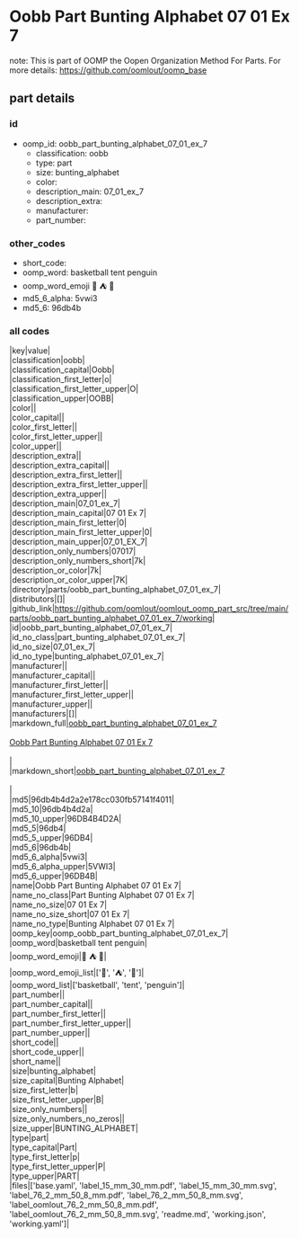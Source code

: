 # Oobb Part Bunting Alphabet 07 01 Ex 7  

note: This is part of OOMP the Oopen Organization Method For Parts. For more details: https://github.com/oomlout/oomp_base

##  part details





### id
* oomp_id: oobb_part_bunting_alphabet_07_01_ex_7
  * classification: oobb
  * type: part
  * size: bunting_alphabet
  * color: 
  * description_main: 07_01_ex_7
  * description_extra: 
  * manufacturer: 
  * part_number: 

### other_codes
* short_code: 
* oomp_word: basketball tent penguin
* oomp_word_emoji :basketball: :tent: :penguin:
* md5_6_alpha: 5vwi3
* md5_6: 96db4b

### all codes 
|key|value|  
|classification|oobb|  
|classification_capital|Oobb|  
|classification_first_letter|o|  
|classification_first_letter_upper|O|  
|classification_upper|OOBB|  
|color||  
|color_capital||  
|color_first_letter||  
|color_first_letter_upper||  
|color_upper||  
|description_extra||  
|description_extra_capital||  
|description_extra_first_letter||  
|description_extra_first_letter_upper||  
|description_extra_upper||  
|description_main|07_01_ex_7|  
|description_main_capital|07 01 Ex 7|  
|description_main_first_letter|0|  
|description_main_first_letter_upper|0|  
|description_main_upper|07_01_EX_7|  
|description_only_numbers|07017|  
|description_only_numbers_short|7k|  
|description_or_color|7k|  
|description_or_color_upper|7K|  
|directory|parts/oobb_part_bunting_alphabet_07_01_ex_7|  
|distributors|[]|  
|github_link|https://github.com/oomlout/oomlout_oomp_part_src/tree/main/parts/oobb_part_bunting_alphabet_07_01_ex_7/working|  
|id|oobb_part_bunting_alphabet_07_01_ex_7|  
|id_no_class|part_bunting_alphabet_07_01_ex_7|  
|id_no_size|07_01_ex_7|  
|id_no_type|bunting_alphabet_07_01_ex_7|  
|manufacturer||  
|manufacturer_capital||  
|manufacturer_first_letter||  
|manufacturer_first_letter_upper||  
|manufacturer_upper||  
|manufacturers|[]|  
|markdown_full|[oobb_part_bunting_alphabet_07_01_ex_7](https://github.com/oomlout/oomlout_oomp_part_src/tree/main/parts/oobb_part_bunting_alphabet_07_01_ex_7/working)<br>[](https://github.com/oomlout/oomlout_oomp_part_src/tree/main/parts/oobb_part_bunting_alphabet_07_01_ex_7/working)<br>[Oobb Part Bunting Alphabet 07 01 Ex 7](https://github.com/oomlout/oomlout_oomp_part_src/tree/main/parts/oobb_part_bunting_alphabet_07_01_ex_7/working)<br><br>|  
|markdown_short|[oobb_part_bunting_alphabet_07_01_ex_7](https://github.com/oomlout/oomlout_oomp_part_src/tree/main/parts/oobb_part_bunting_alphabet_07_01_ex_7/working)<br><br>|  
|md5|96db4b4d2a2e178cc030fb57141f4011|  
|md5_10|96db4b4d2a|  
|md5_10_upper|96DB4B4D2A|  
|md5_5|96db4|  
|md5_5_upper|96DB4|  
|md5_6|96db4b|  
|md5_6_alpha|5vwi3|  
|md5_6_alpha_upper|5VWI3|  
|md5_6_upper|96DB4B|  
|name|Oobb Part Bunting Alphabet 07 01 Ex 7|  
|name_no_class|Part Bunting Alphabet 07 01 Ex 7|  
|name_no_size|07 01 Ex 7|  
|name_no_size_short|07 01 Ex 7|  
|name_no_type|Bunting Alphabet 07 01 Ex 7|  
|oomp_key|oomp_oobb_part_bunting_alphabet_07_01_ex_7|  
|oomp_word|basketball tent penguin|  
|oomp_word_emoji|:basketball: :tent: :penguin:|  
|oomp_word_emoji_list|[':basketball:', ':tent:', ':penguin:']|  
|oomp_word_list|['basketball', 'tent', 'penguin']|  
|part_number||  
|part_number_capital||  
|part_number_first_letter||  
|part_number_first_letter_upper||  
|part_number_upper||  
|short_code||  
|short_code_upper||  
|short_name||  
|size|bunting_alphabet|  
|size_capital|Bunting Alphabet|  
|size_first_letter|b|  
|size_first_letter_upper|B|  
|size_only_numbers||  
|size_only_numbers_no_zeros||  
|size_upper|BUNTING_ALPHABET|  
|type|part|  
|type_capital|Part|  
|type_first_letter|p|  
|type_first_letter_upper|P|  
|type_upper|PART|  
|files|['base.yaml', 'label_15_mm_30_mm.pdf', 'label_15_mm_30_mm.svg', 'label_76_2_mm_50_8_mm.pdf', 'label_76_2_mm_50_8_mm.svg', 'label_oomlout_76_2_mm_50_8_mm.pdf', 'label_oomlout_76_2_mm_50_8_mm.svg', 'readme.md', 'working.json', 'working.yaml']|  

